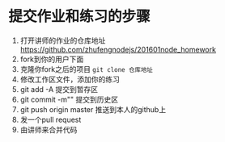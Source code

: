 # 提交作业和练习的步骤
1. 打开讲师的作业的仓库地址
https://github.com/zhufengnodejs/201601node_homework
2. fork到你的用户下面
3. 克隆你fork之后的项目
```git clone 仓库地址```
4. 修改工作区文件，添加你的练习
5. git add -A  提交到暂存区
6. git commit -m"" 提交到历史区
7. git push origin master 推送到本人的github上
8. 发一个pull request
9. 由讲师来合并代码
